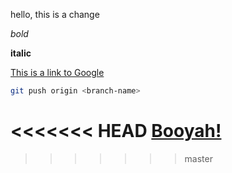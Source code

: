 hello, this is a change

*bold*

**italic**

[This is a link to Google](https://www.google.com)

```bash
git push origin <branch-name>
```

<<<<<<< HEAD
[Booyah!](https://github.com/jo-hackson/phase-0-gps-1/blob/master/Screen%20Shot%202017-04-25%20at%2012.05.17%20AM.png)
=======
[Screenshot of my work]: https://github.com/jo-hackson/phase-0-gps-1/blob/master/Screen%20Shot%202017-04-25%20at%2012.05.17%20AM.png "Booyah!"
>>>>>>> master
